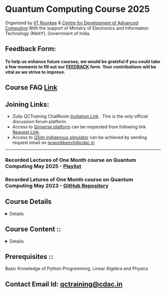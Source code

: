 
# Quantum Computing Course 2025
Organized by [IIT Roorkee](https://www.iitr.ac.in/) & [Centre for Development of Advanced Computing](https://www.cdac.in/) With the support of Ministry of Electronics and Information Technology (MeitY), Government of India.

## Feedback Form:
####  To help us enhance future courses, we would be grateful if you could take a few moments to fill out our [FEEDBACK](https://forms.gle/4Lw5Qujsjdf9GiTM6) form. Your contributions will be vital as we strive to improve.

## Course FAQ [Link](http://bit.ly/4lZrLqA)

## Joining Links:

- Zulip QCTraining ChatRoom [Invitation Link](https://qc-training-cdac.zulipchat.com/join/kknhjrqfdsrephnvyeoew4jt/) . This is the only official discussion forum platform.
- Access to [Qniverse platform](https://qniverse.in/) can be requested from following link [Request Link](https://qniverse.in/getting-access-qniverse/).
- Access to [QSim indigenous simulator](https://qctoolkit.in/qsim-get-access/)  can be achieved by sending request email on qcworkbench@cdac.in

------------------------------------------

### Recorded Lectures of  One Month course on Quantum Computing May 2025 - [Playlist](https://www.youtube.com/playlist?list=PLt_nrfusQeEc-5tBqiQkmt70Aeu_zNiNT) 

### Recorded Letures of One Month course on Quantum Computing May 2023 - [GitHub Repository](https://github.com/gitkarma/quantum_computing_course2023) 

## **Course Details**
<Details>
 ## Course Date : 
03 May 2025 to 25 May 2025

## Course Timings : 
10:00 AM IST to 01:00 PM IST

## Mode : 
Online (on Weekends only)

## Course Duration :
4 WEEKS (CLASSES ON SATURDAY AND SUNDAY EVERY WEEK IN ONLINE MODE)

</Details>

## Course Content ::

<Details>
  
### Week 1 :: Introduction & Basic operations:
• Intro to qubits, Single qubit states, vector spaces and bases. 

• Basics instructions on using Quantum Simulators with examples.

• Quantum gates (single qubit), Multi qubit states, Entanglement and Teleportation.

• Quantum Simulators examples on Teleportation and Superdense coding.

### Week 2 :: Multi qubit transformations & Boolean Functions:

• Multi qubit computational basis, Multi qubit gates/measurements, Universal quantum gates and approximation of quantum gates.

• Quantum Simulators examples for topics covered.

• Quantum versions of classical operations, reversible classical gates, Boolean function oracles (construction and complexity).

• Quantum Simulators examples for topics covered.


### Week 3 :: Basic quantum algorithms:
• Deutsch and Deutsch algorithm (with a few comments on the quantum advantage)

• Quantum Simulators demonstration of the algorithm.

• Simon’s algorithm (with a few comments on hybrid quantum algorithms) 

• Quantum Simulators demonstration of the algorithm.


### Week 4 :: Advanced quantum algorithms & QML:

• Grover’s search algorithm, Harrow–Hassidim–Lloyd (HHL) algorithm, VQE algorithm etc.

• Introduction to QSim

• Quantum Machine Learning

</Details>

## Prerequisites ::
Basic Knowledge of Python Programming, Linear Algebra and Physics



## Contact Email Id: qctraining@cdac.in
